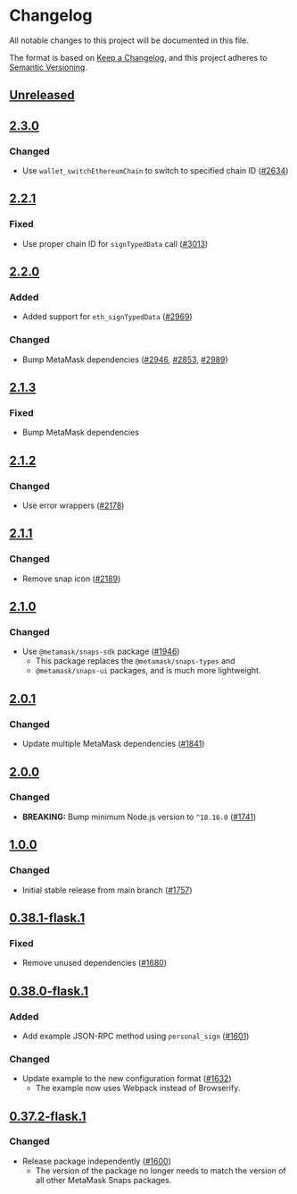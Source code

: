 # Changelog

All notable changes to this project will be documented in this file.

The format is based on [Keep a Changelog](https://keepachangelog.com/en/1.0.0/),
and this project adheres to [Semantic Versioning](https://semver.org/spec/v2.0.0.html).

## [Unreleased]

## [2.3.0]

### Changed

- Use `wallet_switchEthereumChain` to switch to specified chain ID ([#2634](https://github.com/MetaMask/snaps/pull/2634))

## [2.2.1]

### Fixed

- Use proper chain ID for `signTypedData` call ([#3013](https://github.com/MetaMask/snaps/pull/3013))

## [2.2.0]

### Added

- Added support for `eth_signTypedData` ([#2969](https://github.com/MetaMask/snaps/pull/2969))

### Changed

- Bump MetaMask dependencies ([#2946](https://github.com/MetaMask/snaps/pull/2946), [#2853](https://github.com/MetaMask/snaps/pull/2853), [#2989](https://github.com/MetaMask/snaps/pull/2989))

## [2.1.3]

### Fixed

- Bump MetaMask dependencies

## [2.1.2]

### Changed

- Use error wrappers ([#2178](https://github.com/MetaMask/snaps/pull/2178))

## [2.1.1]

### Changed

- Remove snap icon ([#2189](https://github.com/MetaMask/snaps/pull/2189))

## [2.1.0]

### Changed

- Use `@metamask/snaps-sdk` package ([#1946](https://github.com/MetaMask/snaps/pull/1946))
  - This package replaces the `@metamask/snaps-types` and
  - `@metamask/snaps-ui` packages, and is much more lightweight.

## [2.0.1]

### Changed

- Update multiple MetaMask dependencies ([#1841](https://github.com/MetaMask/snaps/pull/1841))

## [2.0.0]

### Changed

- **BREAKING:** Bump minimum Node.js version to `^18.16.0` ([#1741](https://github.com/MetaMask/snaps/pull/1741))

## [1.0.0]

### Changed

- Initial stable release from main branch ([#1757](https://github.com/MetaMask/snaps/pull/1757))

## [0.38.1-flask.1]

### Fixed

- Remove unused dependencies ([#1680](https://github.com/MetaMask/snaps/pull/1680))

## [0.38.0-flask.1]

### Added

- Add example JSON-RPC method using `personal_sign` ([#1601](https://github.com/MetaMask/snaps/pull/1601))

### Changed

- Update example to the new configuration format ([#1632](https://github.com/MetaMask/snaps/pull/1632))
  - The example now uses Webpack instead of Browserify.

## [0.37.2-flask.1]

### Changed

- Release package independently ([#1600](https://github.com/MetaMask/snaps/pull/1600))
  - The version of the package no longer needs to match the version of all other
    MetaMask Snaps packages.

[Unreleased]: https://github.com/MetaMask/snaps/compare/@metamask/ethereum-provider-example-snap@2.3.0...HEAD
[2.3.0]: https://github.com/MetaMask/snaps/compare/@metamask/ethereum-provider-example-snap@2.2.1...@metamask/ethereum-provider-example-snap@2.3.0
[2.2.1]: https://github.com/MetaMask/snaps/compare/@metamask/ethereum-provider-example-snap@2.2.0...@metamask/ethereum-provider-example-snap@2.2.1
[2.2.0]: https://github.com/MetaMask/snaps/compare/@metamask/ethereum-provider-example-snap@2.1.3...@metamask/ethereum-provider-example-snap@2.2.0
[2.1.3]: https://github.com/MetaMask/snaps/compare/@metamask/ethereum-provider-example-snap@2.1.2...@metamask/ethereum-provider-example-snap@2.1.3
[2.1.2]: https://github.com/MetaMask/snaps/compare/@metamask/ethereum-provider-example-snap@2.1.1...@metamask/ethereum-provider-example-snap@2.1.2
[2.1.1]: https://github.com/MetaMask/snaps/compare/@metamask/ethereum-provider-example-snap@2.1.0...@metamask/ethereum-provider-example-snap@2.1.1
[2.1.0]: https://github.com/MetaMask/snaps/compare/@metamask/ethereum-provider-example-snap@2.0.1...@metamask/ethereum-provider-example-snap@2.1.0
[2.0.1]: https://github.com/MetaMask/snaps/compare/@metamask/ethereum-provider-example-snap@2.0.0...@metamask/ethereum-provider-example-snap@2.0.1
[2.0.0]: https://github.com/MetaMask/snaps/compare/@metamask/ethereum-provider-example-snap@1.0.0...@metamask/ethereum-provider-example-snap@2.0.0
[1.0.0]: https://github.com/MetaMask/snaps/compare/@metamask/ethereum-provider-example-snap@0.38.1-flask.1...@metamask/ethereum-provider-example-snap@1.0.0
[0.38.1-flask.1]: https://github.com/MetaMask/snaps/compare/@metamask/ethereum-provider-example-snap@0.38.0-flask.1...@metamask/ethereum-provider-example-snap@0.38.1-flask.1
[0.38.0-flask.1]: https://github.com/MetaMask/snaps/compare/@metamask/ethereum-provider-example-snap@0.37.2-flask.1...@metamask/ethereum-provider-example-snap@0.38.0-flask.1
[0.37.2-flask.1]: https://github.com/MetaMask/snaps/releases/tag/@metamask/ethereum-provider-example-snap@0.37.2-flask.1
